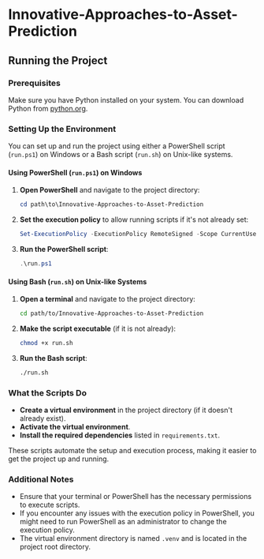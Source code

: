 # Innovative-Approaches-to-Asset-Prediction

## Running the Project

### Prerequisites

Make sure you have Python installed on your system. You can download Python from [python.org](https://www.python.org/).

### Setting Up the Environment

You can set up and run the project using either a PowerShell script (`run.ps1`) on Windows or a Bash script (`run.sh`) on Unix-like systems.

#### Using PowerShell (`run.ps1`) on Windows

1. **Open PowerShell** and navigate to the project directory:
    ```powershell
    cd path\to\Innovative-Approaches-to-Asset-Prediction
    ```

2. **Set the execution policy** to allow running scripts if it's not already set:
    ```powershell
    Set-ExecutionPolicy -ExecutionPolicy RemoteSigned -Scope CurrentUser
    ```

3. **Run the PowerShell script**:
    ```powershell
    .\run.ps1
    ```

#### Using Bash (`run.sh`) on Unix-like Systems

1. **Open a terminal** and navigate to the project directory:
    ```bash
    cd path/to/Innovative-Approaches-to-Asset-Prediction
    ```

2. **Make the script executable** (if it is not already):
    ```bash
    chmod +x run.sh
    ```

3. **Run the Bash script**:
    ```bash
    ./run.sh
    ```

### What the Scripts Do

- **Create a virtual environment** in the project directory (if it doesn't already exist).
- **Activate the virtual environment**.
- **Install the required dependencies** listed in `requirements.txt`.

These scripts automate the setup and execution process, making it easier to get the project up and running.

### Additional Notes

- Ensure that your terminal or PowerShell has the necessary permissions to execute scripts.
- If you encounter any issues with the execution policy in PowerShell, you might need to run PowerShell as an administrator to change the execution policy.
- The virtual environment directory is named `.venv` and is located in the project root directory.
